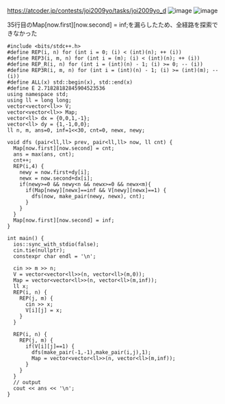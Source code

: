 https://atcoder.jp/contests/joi2009yo/tasks/joi2009yo_d
![image](https://user-images.githubusercontent.com/46245101/112923020-75811a00-9148-11eb-9110-c0eff354ec9c.png)
![image](https://user-images.githubusercontent.com/46245101/112923085-90ec2500-9148-11eb-9eae-9eff47539814.png)

35行目のMap[now.first][now.second] = inf;を漏らしたため、全経路を探索できなかった
```
#include <bits/stdc++.h>
#define REP(i, n) for (int i = 0; (i) < (int)(n); ++ (i))
#define REP3(i, m, n) for (int i = (m); (i) < (int)(n); ++ (i))
#define REP_R(i, n) for (int i = (int)(n) - 1; (i) >= 0; -- (i))
#define REP3R(i, m, n) for (int i = (int)(n) - 1; (i) >= (int)(m); -- (i))
#define ALL(x) std::begin(x), std::end(x)
#define E 2.71828182845904523536
using namespace std;
using ll = long long;
vector<vector<ll>> V;
vector<vector<ll>> Map;
vector<ll> dx = {0,0,1,-1};
vector<ll> dy = {1,-1,0,0};
ll n, m, ans=0, inf=1<<30, cnt=0, newx, newy;

void dfs (pair<ll,ll> prev, pair<ll,ll> now, ll cnt) {
  Map[now.first][now.second] = cnt;
  ans = max(ans, cnt);
  cnt++;
  REP(i,4) {
    newy = now.first+dy[i];
    newx = now.second+dx[i];
    if(newy>=0 && newy<n && newx>=0 && newx<m){
      if(Map[newy][newx]==inf && V[newy][newx]==1) {
        dfs(now, make_pair(newy, newx), cnt);
      }
    }
  }
  Map[now.first][now.second] = inf;
}

int main() {
  ios::sync_with_stdio(false);
  cin.tie(nullptr);
  constexpr char endl = '\n';

  cin >> m >> n;
  V = vector<vector<ll>>(n, vector<ll>(m,0));
  Map = vector<vector<ll>>(n, vector<ll>(m,inf));
  ll x;
  REP(i, n) {
    REP(j, m) {
      cin >> x;
      V[i][j] = x;
    }
  }

  REP(i, n) {
    REP(j, m) {
      if(V[i][j]==1) {
        dfs(make_pair(-1,-1),make_pair(i,j),1);
        Map = vector<vector<ll>>(n, vector<ll>(m,inf));
      }
    }
  }
  // output
  cout << ans << '\n';
}
```
